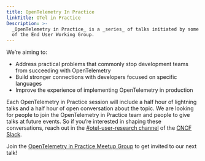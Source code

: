 ```yaml
---
title: OpenTelemetry In Practice
linkTitle: OTel in Practice
Description: >-
  _OpenTelemetry in Practice_ is a _series_ of talks initiated by some members
  of the End User Working Group.
---
```


We’re aiming to:

- Address practical problems that commonly stop development teams from
  succeeding with OpenTelemetry
- Build stronger connections with developers focused on specific languages
- Improve the experience of implementing OpenTelemetry in production

Each OpenTelemetry in Practice session will include a half hour of lightning
talks and a half hour of open conversation about the topic. We are looking for
people to join the OpenTelemetry in Practice team and people to give talks at
future events. So if you’re interested in shaping these conversations, reach out
in the
[#otel-user-research channel](https://cloud-native.slack.com/archives/C01RT3MSWGZ)
of the [CNCF Slack](https://slack.cncf.io).

Join the
[OpenTelemetry in Practice Meetup Group](https://meetup.com/opentelemetry-in-practice-meetup-group)
to get invited to our next talk!
